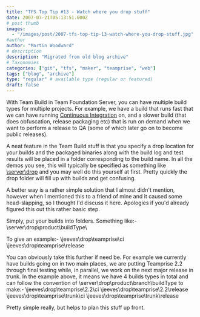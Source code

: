 ```yaml
---
title: "TFS Top Tip #13 - Watch where you drop stuff"
date: 2007-07-21T05:13:51.000Z
# post thumb
images:
  - "/images/post/2007-tfs-top-tip-13-watch-where-you-drop-stuff.jpg"
#author
author: "Martin Woodward"
# description
description: "Migrated from old blog archive"
# Taxonomies
categories: ["git", "tfs", "maker", "teamprise", "web"]
tags: ["blog", "archive"]
type: "regular" # available type (regular or featured)
draft: false
---
```


With Team Build in Team Foundation Server, you can have multiple build types for multiple projects. For example, we have a build that runs fast that we can have running [Continuous Integration](http://en.wikipedia.org/wiki/Continuous_Integration) on, and a slower build (that does obfuscation, release packaging etc) that is run on demand when we want to perform a release to QA (some of which later go on to become public releases).

A neat feature in the Team Build stuff is that you specify a drop location for your builds and the packaged binaries along with the build log and test results will be placed in a folder corresponding to the build name. In all the demos you see, this will typically be specified as something like [\\server\drop](file://\server\drop) and you may well do this yourself at first. Pretty quickly the drop folder will fill up with builds and get confusing.

A better way is a rather simple solution that I almost didn't mention, however when I mentioned this to a friend of mine and it caused some head-slapping, so I thought I'd discuss it here. Apologies if you'd already figured this out this rather basic step.

Simply, put your builds into folders. Something like:- \\server\drop\product\buildType\

To give an example:- \\jeeves\drop\teamprise\ci \\jeeves\drop\teamprise\release

You can obviously take this further if need be. For example we currently have builds going on in two main places, we are putting Teamprise 2.2 through final testing while, in parallel, we work on the next major release in trunk. In the example above, it means we have 4 builds types in total and can follow the convention of \\server\drop\product\branch\buildType to make:- \\jeeves\drop\teamprise\2.2\ci \\jeeves\drop\teamprise\2.2\release \\jeeves\drop\teamprise\trunk\ci \\jeeves\drop\teamprise\trunk\release

Pretty simple really, but helps to plan this stuff up front.
